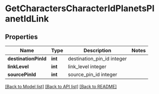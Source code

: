 # GetCharactersCharacterIdPlanetsPlanetIdLink

## Properties
Name | Type | Description | Notes
------------ | ------------- | ------------- | -------------
**destinationPinId** | **int** | destination_pin_id integer | 
**linkLevel** | **int** | link_level integer | 
**sourcePinId** | **int** | source_pin_id integer | 

[[Back to Model list]](../README.md#documentation-for-models) [[Back to API list]](../README.md#documentation-for-api-endpoints) [[Back to README]](../README.md)


